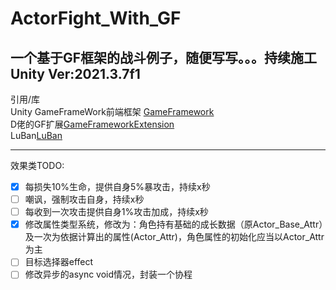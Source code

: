 # ActorFight_With_GF
一个基于GF框架的战斗例子，随便写写。。。持续施工
Unity Ver:2021.3.7f1
------------------------------------------------------------
引用/库<br />
Unity GameFrameWork前端框架 [GameFramework](https://github.com/EllanJiang/GameFramework)<br />
D佬的GF扩展[GameFrameworkExtension](https://github.com/FingerCaster/UGFExtensions)<br />
LuBan[LuBan](https://github.com/focus-creative-games/luban)

---

效果类TODO:

- [x] 每损失10%生命，提供自身5%暴攻击，持续x秒
- [ ] 嘲讽，强制攻击自身，持续x秒
- [ ] 每收到一次攻击提供自身1%攻击加成，持续x秒
- [x] 修改属性类型系统，修改为：角色持有基础的成长数据（原Actor_Base_Attr）及一次为依据计算出的属性(Actor_Attr)，角色属性的初始化应当以Actor_Attr为主
- [ ] 目标选择器effect
- [ ] 修改异步的async void情况，封装一个协程
